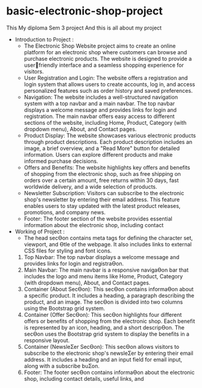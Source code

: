 # basic-electronic-shop-project
This My diploma Sem 3 project And this is all about my project 
* Introduction to Project :
  *   The Electronic Shop Website project aims to create an online platform for an electronic 
shop where customers can browse and purchase electronic products. The website is designed to provide a userfriendly interface and a seamless 
shopping experience for visitors. 
  * User Registration and Login: The website offers a registration and login system that allows users to create accounts, log in, and access personalized features such as order history and saved preferences. 
  * Navigation: The website includes a well-structured navigation system with a top navbar and a main navbar. The top navbar displays a welcome message and provides links for login and registration. The main navbar offers easy access to different sections of the website, including Home, Product, Category (with dropdown 
menu), About, and Contact pages. 
  * Product Display: The website showcases various electronic products through product 
descriptions. Each product 
description includes an image, a brief overview, and a "Read More" button for detailed 
information. Users can explore 
different products and make informed purchase decisions. 
  * Offers and Benefits: The website highlights key offers and benefits of shopping from the 
electronic shop, such as free 
shipping on orders over a certain amount, free returns within 30 days, fast worldwide 
delivery, and a wide selection of 
products. 
  * Newsletter Subscription: Visitors can subscribe to the electronic shop's newsletter by 
entering their email address. 
This feature enables users to stay updated with the latest product releases, promotions, 
and company news. 
  * Footer: The footer section of the website provides essential information about the 
electronic shop, including contact
* Working of Project :
  * The head secƟon contains meta tags for defining the character set, 
viewport, and Ɵtle of the webpage. It also includes 
links to external CSS files for styling and font icons. 
  1. Top Navbar: The top navbar displays a welcome message and provides 
links for login and registraƟon. 
  2. Main Navbar: The main navbar is a responsive navigaƟon bar that 
includes the logo and menu items like Home, 
Product, Category (with dropdown menu), About, and Contact pages. 
  3. Container (About SecƟon): This secƟon contains informaƟon about a 
specific product. It includes a heading, a 
paragraph describing the product, and an image. The secƟon is divided into 
two columns using the Bootstrap grid 
system. 
  4. Container (Offer SecƟon): This secƟon highlights four different offers or 
benefits of shopping from the electronic 
shop. Each benefit is represented by an icon, heading, and a short 
descripƟon. The secƟon uses the Bootstrap grid 
system to display the benefits in a responsive layout. 
  5. Container (NewsleƩer SecƟon): This secƟon allows visitors to subscribe 
to the electronic shop's newsleƩer by 
entering their email address. It includes a heading and an input field for 
email input, along with a subscribe buƩon. 
  6. Footer: The footer secƟon contains informaƟon about the electronic shop, 
including contact details, useful links, and
